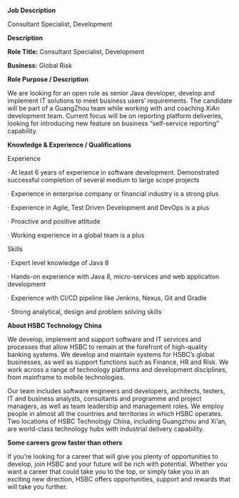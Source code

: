 **Job Description**

 

Consultant Specialist, Development

 

**Description**

 

**Role Title:** Consultant Specialist, Development

**Business:** Global Risk

 

**Role Purpose / Description**

 

We are looking for an open role as senior Java developer, develop and implement IT solutions to meet business users’ requirements. The candidate will be part of a GuangZhou team while working with and coaching XiAn development team. Current focus will be on reporting platform deliveries, looking for introducing new feature on business “self-service reporting” capability.

 

**Knowledge & Experience / Qualifications**

 

Experience

·     At least 6 years of experience in software development. Demonstrated successful completion of several medium to large scope projects

·     Experience in enterprise company or financial industry is a strong plus

·     Experience in Agile, Test Driven Development and DevOps is a plus

·     Proactive and positive attitude

·     Working experience in a global team is a plus

 

Skills

·     Expert level knowledge of Java 8

·     Hands-on experience with Java 8, micro-services and web application development

·     Experience with CI/CD pipeline like Jenkins, Nexus, Git and Gradle

·     Strong analytical, design and problem solving skills

 

**About HSBC Technology China**

 

We develop, implement and support software and IT services and processes that allow HSBC to remain at the forefront of high-quality banking systems. We develop and maintain systems for HSBC’s global businesses, as well as support functions such as Finance, HR and Risk. We work across a range of technology platforms and development disciplines, from mainframe to mobile technologies.

 

Our team includes software engineers and developers, architects, testers, IT and business analysts, consultants and programme and project managers, as well as team leadership and management roles. We employ people in almost all the countries and territories in which HSBC operates. Two locations of HSBC Technology China, including Guangzhou and Xi’an, are world-class technology hubs with industrial delivery capability.

 

**Some careers grow faster than others**

 

If you’re looking for a career that will give you plenty of opportunities to develop, join HSBC and your future will be rich with potential. Whether you want a career that could take you to the top, or simply take you in an exciting new direction, HSBC offers opportunities, support and rewards that will take you further.

 